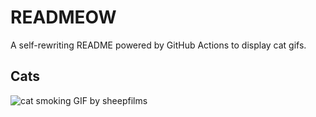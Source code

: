 # READMEOW

A self-rewriting README powered by GitHub Actions to display cat gifs.

## Cats

![cat smoking GIF by sheepfilms](https://media0.giphy.com/media/l0ExdMHUDKteztyfe/200.gif?cid=9acd02dasq5ojzm3w8y73h2hkd0wbg5w4ri69fa5ldr156ou&ep=v1_gifs_search&rid=200.gif&ct=g)
